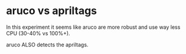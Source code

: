 # aruco vs apriltags

In this experiment it seems like aruco are more robust and use way less CPU (30-40% vs 100%+).

aruco ALSO detects the apriltags.

